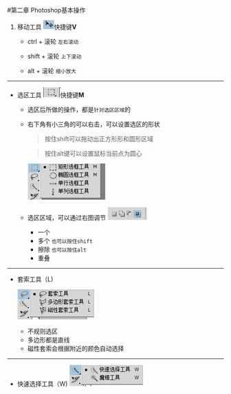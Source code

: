 #第二章 Photoshop基本操作
1. 移动工具
![](/assets/2017-01-09_132709.png)快捷键**V**
    - ctrl   +  滚轮   `左右滚动`
         
    - shift  +  滚轮   `上下滚动`
    
    - alt    + 滚轮   `缩小放大`
---
- 选区工具
![](/assets/2017-01-09_133455.png)快捷键**M**
     - 选区后所做的操作，都是`针对选区区域`的
     - 右下角有小三角的可以右击，可以设置选区的形状
          > 按住shift可以拖动出正方形形和圆形区域
          
          > 按住alt键可以设置鼠标当前点为圆心
          
          ![](/assets/2017-01-11_165339.png)
     - 选区区域，可以通过右图调节
          ![](/assets/2017-01-09_133742.png)
          - 一个
          - 多个 `也可以按住shift`
          - 擦除 `也可以按住alt`
          - 重叠
          
---
          
- 套索工具（L)

     ![](/assets/2017-01-12_134148.png)
     - 不规则选区
     - 多边形都是直线
     - 磁性套索会根据附近的颜色自动选择
---
- 快速选择工具（W)
     ![](/assets/2017-01-12_134659.png)
     